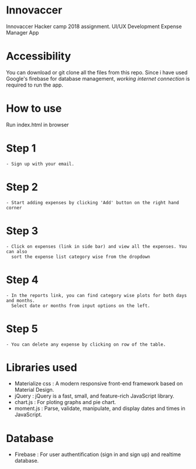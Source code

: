 # Innovaccer
Innovaccer Hacker camp 2018 assignment. 
UI/UX Development
Expense Manager App

# Accessibility
  You can download or git clone all the files from this repo.
  Since i have used Google's firebase for database management, *working internet connection* is required to run the app.
  
# How to use 
   Run index.html in browser
  
  # Step 1
    - Sign up with your email.
  # Step 2
    - Start adding expenses by clicking 'Add' button on the right hand corner
  # Step 3
    - Click on expenses (link in side bar) and view all the expenses. You can also
      sort the expense list category wise from the dropdown
  # Step 4
    - In the reports link, you can find category wise plots for both days and months. 
      Select date or months from input options on the left.
  # Step 5
    - You can delete any expense by clicking on row of the table.

# Libraries used
  - Materialize css : A modern responsive front-end framework based on Material Design.
  - jQuery : jQuery is a fast, small, and feature-rich JavaScript library.
  - chart.js : For ploting graphs and pie chart.
  - moment.js : Parse, validate, manipulate, and display dates and times in JavaScript.
 
 # Database
  - Firebase : For user authentification (sign in and sign up) and realtime database.
